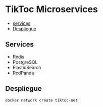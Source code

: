 # TikToc Microservices

- [services](##Services)
- [Despliegue](##Despliegue)


## Services
- Redis
- PostgreSQL
- ElasticSearch
- RedPanda

## Despliegue


```bash
docker network create tiktoc-net
```

